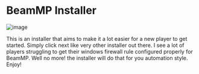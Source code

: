 # BeamMP Installer

![image](https://user-images.githubusercontent.com/78676320/230751846-376fef5c-8c51-4228-9e1e-2243f2508044.png)

This is an installer that aims to make it a lot easier for a new player to get started. Simply click next like very other installer out there. 
I see a lot of players struggling to get their windows firewall rule configured properly for BeamMP.
Well no more! the installer will do that for you automation style.
Enjoy!
